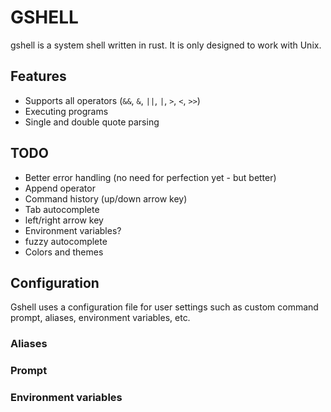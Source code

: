 # GSHELL

gshell is a system shell written in rust. It is only designed to work with Unix.

## Features
 - Supports all operators (`&&`,  `&`, `||`, `|`, `>`, `<`, `>>`)
 - Executing programs
 - Single and double quote parsing


## TODO
 - Better error handling (no need for perfection yet - but better)
 - Append operator
 - Command history (up/down arrow key)
 - Tab autocomplete
 - left/right arrow key
 - Environment variables?
 - fuzzy autocomplete
 - Colors and themes


 ## Configuration

 Gshell uses a configuration file for user settings such as custom command prompt, aliases, environment variables, etc.

 ### Aliases

 ### Prompt

 ### Environment variables
 
